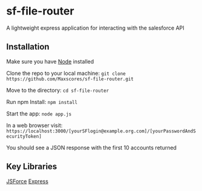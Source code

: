 # sf-file-router
A lightweight express application for interacting with the salesforce API


## Installation

Make sure you have [Node](https://nodejs.org/en/) installed

Clone the repo to your local machine:
`git clone https://github.com/Maxscores/sf-file-router.git`

Move to the directory:
`cd sf-file-router`

Run npm Install:
`npm install`

Start the app:
`node app.js`

In a web browser visit:
`https://localhost:3000/[yourSFlogin@example.org.com]/[yourPasswordAndSecurityToken]`

You should see a JSON response with the first 10 accounts returned


## Key Libraries
[JSForce](https://jsforce.github.io/)
[Express](https://expressjs.com)
